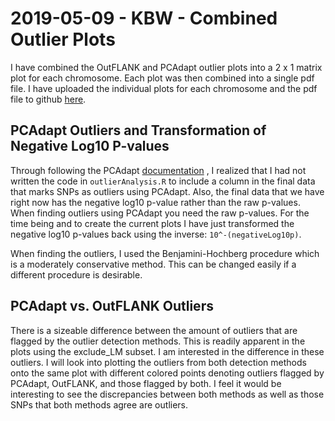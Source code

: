 # 2019-05-09 - KBW - Combined Outlier Plots

I have combined the OutFLANK and PCAdapt outlier plots into a 2 x 1 matrix plot for each chromosome. Each plot was then combined into a single pdf file. I have uploaded the individual plots for each chromosome and the pdf file to github [here](https://github.com/jpuritz/OysterGenomeProject/tree/master/popstructureOutliers/figures/4outlier).

## PCAdapt Outliers and Transformation of Negative Log10 P-values

Through following the PCAdapt [documentation](https://cran.r-project.org/web/packages/pcadapt/vignettes/pcadapt.html) , I realized that I had not written the code in `outlierAnalysis.R` to include a column in the final data that marks SNPs as outliers using PCAdapt. Also, the final data that we have right now has the negative log10 p-value rather than the raw p-values. When finding outliers using PCAdapt you need the raw p-values. For the time being and to create the current plots I have just transformed the negative log10 p-values back using the inverse: `10^-(negativeLog10p)`.

When finding the outliers, I used the Benjamini-Hochberg procedure which is a moderately conservative method. This can be changed easily if a different procedure is desirable.

## PCAdapt vs. OutFLANK Outliers

There is a sizeable difference between the amount of outliers that are flagged by the outlier detection methods. This is readily apparent in the plots using the exclude_LM subset. I am interested in the difference in these outliers. I will look into plotting the outliers from both detection methods onto the same plot with different colored points denoting outliers flagged by PCAdapt, OutFLANK, and those flagged by both. I feel it would be interesting to see the discrepancies between both methods as well as those SNPs that both methods agree are outliers.
